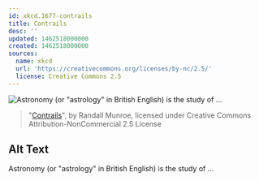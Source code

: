 ```yaml
---
id: xkcd.1677-contrails
title: Contrails
desc: ''
updated: 1462518000000
created: 1462518000000
sources:
  name: xkcd
  url: 'https://creativecommons.org/licenses/by-nc/2.5/'
  license: Creative Commons 2.5
---
```

![Astronomy (or "astrology" in British English) is the study of ...](https://imgs.xkcd.com/comics/contrails.png)
> "[Contrails](https://xkcd.com/1677/)", by Randall Munroe, licensed under Creative Commons Attribution-NonCommercial 2.5 License

## Alt Text
Astronomy (or "astrology" in British English) is the study of ...
